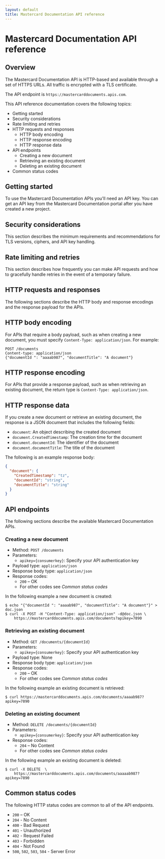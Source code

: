 ```yaml
---
layout: default
title: Mastercard Documentation API reference
---
```


# Mastercard Documentation API reference

## Overview

The Mastercard Documentation API is HTTP-based and available through a set of HTTPS URLs. All traffic is encrypted with a TLS certificate.

The API endpoint is `https://mastercarddocuments.apis.com`.

This API reference documentation covers the following topics:

- Getting started
- Security considerations
- Rate limiting and retries
- HTTP requests and responses
  * HTTP body encoding
  * HTTP response encoding
  * HTTP response data
- API endpoints
  * Creating a new document
  * Retrieving an existing document
  * Deleting an existing document
- Common status codes

## Getting started

To use the Mastercard Documentation APIs you'll need an API key. You can get an API key from the Mastercard Documentation portal after you have created a new project.

## Security considerations

This section describes the minimum requirements and recommendations for TLS versions, ciphers, and API key handling.

## Rate limiting and retries

This section describes how frequently you can make API requests and how to gracefully handle retries in the event of a temporary failure.

## HTTP requests and responses

The following sections describe the HTTP body and response encodings and the response payload for the APIs.

## HTTP body encoding

For APIs that require a body payload, such as when creating a new document, you must specify  `Content-Type: application/json`. For example:

```
POST /documents
Content-type: application/json
{"documentId ": "aaaab987", "documentTitle": "A document"}
```

## HTTP response encoding

For APIs that provide a response payload, such as when retrieving an existing document, the return type is `Content-Type: application/json`.

## HTTP response data

If you create a new document or retrieve an existing document, the response is a JSON document that includes the following fields:

- `document`: An object describing the created document
- `document.CreatedTimestamp`: The creation time for the document
- `document.documentId`: The identifier of the document
- `document.documentTitle`: The title of the document

The following is an example response body:

```json
{
  "document": {
    "CreatedTimestamp": "tz",
    "documentId": "string",
    "documentTitle": "string"
  }
}
```

## API endpoints

The following sections describe the available Mastercard Documentation APIs.

### Creating a new document

- Method: `POST /documents`
- Parameters:
  * `apikey={consumerkey}`: Specify your API authentication key
- Payload type: `application/json`
- Response body type: `application/json`
- Response codes:
  * `200` – OK
  * For other codes see _Common status codes_

In the following example a new document is created:

```
$ echo "{"documentId ": "aaaab987", "documentTitle": "A document"}" > doc.json
$ curl -X POST -H "Content-Type: application/json" -d@doc.json \
    https://mastercarddocuments.apis.com/documents?apikey=7890
```

### Retrieving an existing document

- Method: `GET /documents/{documentId}`
- Parameters:
  * `apikey={consumerkey}`: Specify your API authentication key
- Payload type: None
- Response body type: `application/json`
- Response codes:
  * `200` – OK
  * For other codes see _Common status codes_

In the following example an existing document is retrieved:

```
$ curl https://mastercarddocuments.apis.com/documents/aaaab987?apikey=7890
```


### Deleting an existing document

- Method: `DELETE /documents/{documentId}`
- Parameters:
  * `apikey={consumerkey}`: Specify your API authentication key
- Response codes:
  * `204` – No Content
  * For other codes see _Common status codes_

In the following example an existing document is deleted:

```
$ curl -X DELETE  \
    https://mastercarddocuments.apis.com/documents/aaaaab987?apikey=7890
```

## Common status codes

The following HTTP status codes are common to all of the API endpoints.

* `200` – OK
* `204` - No Content
* `400` - Bad Request
* `401` - Unauthorized
* `402` - Request Failed
* `403` - Forbidden
* `404` - Not Found
* `500`, `502`, `503`, `504` - Server Error
